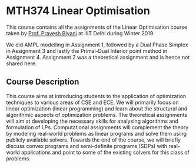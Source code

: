 # MTH374 Linear Optimisation

This course contains all the assignments of the Linear Optimisation course taken by [Prof. Pravesh Biyani](http://faculty.iiitd.ac.in/~praveshb/index.php) at IIIT Delhi during Winter 2019.

We did AMPL modelling in Assignment 1, followed by a Dual Phase Simplex in Assignment 3 and lastly the Primal-Dual Interior point method in Assignment 4. Assignment 2 was a theoretical assignment and is hence not shared here.


## Course Description


This course aims at introducing students to the application of optimization 
techniques to various areas of CSE and ECE. We will primarily focus on linear
optimization (linear programming) and learn about the structural and algorithmic
aspects of optimization problems. The theoretical assignments will aim at
developing the necessary skills for analysing algorithms and formulation of LPs.
Computational assignments will complement the theory by modeling real-world
problems as linear programs and solve them using publicly available solvers.
Towards the end of the course, we will briefly discuss convex programs and
semi-definite programs (SDPs) with real-world applications and point to some of
the existing solvers for this class of problems.





